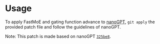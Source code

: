 # Usage
To apply FastMoE and gating function advance to [nanoGPT](https://github.com/karpathy/nanoGPT), `git apply` the provided patch file and follow the guidelines of nanoGPT.

Note: This patch is made based on nanoGPT [`325be8`](https://github.com/karpathy/nanoGPT/commit/325be85d9be8c81b436728a420e85796c57dba7e).